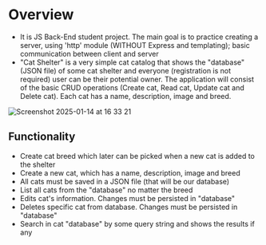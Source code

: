 # Overview

- It is JS Back-End student project. The main goal is to practice creating a server, using 'http' module (WITHOUT Express and templating); basic communication between client and server
- "Cat Shelter" is a very simple cat catalog that shows the "database" (JSON file) of some cat shelter and everyone (registration is not required) user can be their potential owner. The application will consist of the basic CRUD operations (Create cat, Read cat, Update cat and Delete cat). Each cat has a name, description, image and breed.


![Screenshot 2025-01-14 at 16 33 21](https://github.com/user-attachments/assets/d443be91-c39e-47f6-8d99-4c48178c8198)

## Functionality
-   Create cat breed which later can be picked when a new cat is added to the shelter
-   Create a new cat, which has a name, description, image and breed
-   All cats must be saved in a JSON file (that will be our database)
-   List all cats from the "database" no matter the breed
-   Edits cat's information. Changes must be persisted in "database"
-   Deletes specific cat from database. Changes must be persisted in "database"
-   Search in cat "database" by some query string and shows the results if any
